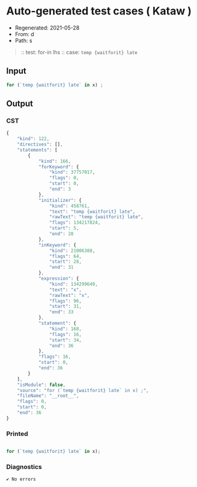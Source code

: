 # Auto-generated test cases ( Kataw )
- Regenerated: 2021-05-28
- From: d
- Path: s
> :: test: for-in lhs
> :: case: `temp {waitforit} late`
## Input

`````js
for (`temp {waitforit} late` in x) ;
`````
## Output

### CST

```javascript
{
    "kind": 122,
    "directives": [],
    "statements": [
        {
            "kind": 166,
            "forKeyword": {
                "kind": 37757017,
                "flags": 0,
                "start": 0,
                "end": 3
            },
            "initializer": {
                "kind": 458761,
                "text": "temp {waitforit} late",
                "rawText": "temp {waitforit} late",
                "flags": 134217824,
                "start": 5,
                "end": 28
            },
            "inKeyword": {
                "kind": 21006388,
                "flags": 64,
                "start": 28,
                "end": 31
            },
            "expression": {
                "kind": 134299649,
                "text": "x",
                "rawText": "x",
                "flags": 96,
                "start": 31,
                "end": 33
            },
            "statement": {
                "kind": 168,
                "flags": 16,
                "start": 34,
                "end": 36
            },
            "flags": 16,
            "start": 0,
            "end": 36
        }
    ],
    "isModule": false,
    "source": "for (`temp {waitforit} late` in x) ;",
    "fileName": "__root__",
    "flags": 0,
    "start": 0,
    "end": 36
}
```

### Printed

```javascript

for (`temp {waitforit} late` in x);
```

### Diagnostics

```javascript
✔ No errors
```


